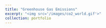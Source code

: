 ```yaml
---
title: "Greenhouse Gas Emissions"
excerpt: "<img src='/images/co2_world.gif'>"
collection: portfolio
---
```

